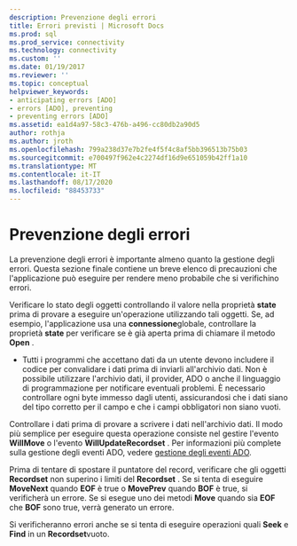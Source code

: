 ```yaml
---
description: Prevenzione degli errori
title: Errori previsti | Microsoft Docs
ms.prod: sql
ms.prod_service: connectivity
ms.technology: connectivity
ms.custom: ''
ms.date: 01/19/2017
ms.reviewer: ''
ms.topic: conceptual
helpviewer_keywords:
- anticipating errors [ADO]
- errors [ADO], preventing
- preventing errors [ADO]
ms.assetid: ea1d4a97-58c3-476b-a496-cc80db2a90d5
author: rothja
ms.author: jroth
ms.openlocfilehash: 799a238d37e7b2fe4f5f4c8af5bb396513b75b03
ms.sourcegitcommit: e700497f962e4c2274df16d9e651059b42ff1a10
ms.translationtype: MT
ms.contentlocale: it-IT
ms.lasthandoff: 08/17/2020
ms.locfileid: "88453733"
---
```

# <a name="anticipating-errors"></a>Prevenzione degli errori
La prevenzione degli errori è importante almeno quanto la gestione degli errori. Questa sezione finale contiene un breve elenco di precauzioni che l'applicazione può eseguire per rendere meno probabile che si verifichino errori.  
  
 Verificare lo stato degli oggetti controllando il valore nella proprietà **state** prima di provare a eseguire un'operazione utilizzando tali oggetti. Se, ad esempio, l'applicazione usa una **connessione**globale, controllare la proprietà **state** per verificare se è già aperta prima di chiamare il metodo **Open** .  
  
-   Tutti i programmi che accettano dati da un utente devono includere il codice per convalidare i dati prima di inviarli all'archivio dati. Non è possibile utilizzare l'archivio dati, il provider, ADO o anche il linguaggio di programmazione per notificare eventuali problemi. È necessario controllare ogni byte immesso dagli utenti, assicurandosi che i dati siano del tipo corretto per il campo e che i campi obbligatori non siano vuoti.  
  
 Controllare i dati prima di provare a scrivere i dati nell'archivio dati. Il modo più semplice per eseguire questa operazione consiste nel gestire l'evento **WillMove** o l'evento **WillUpdateRecordset** . Per informazioni più complete sulla gestione degli eventi ADO, vedere [gestione degli eventi ADO](../../../ado/guide/data/handling-ado-events.md).  
  
 Prima di tentare di spostare il puntatore del record, verificare che gli oggetti **Recordset** non superino i limiti del **Recordset** . Se si tenta di eseguire **MoveNext** quando **EOF** è true o **MovePrev** quando **BOF** è true, si verificherà un errore. Se si esegue uno dei metodi **Move** quando sia **EOF** che **BOF** sono true, verrà generato un errore.  
  
 Si verificheranno errori anche se si tenta di eseguire operazioni quali **Seek** e **Find** in un **Recordset**vuoto.
